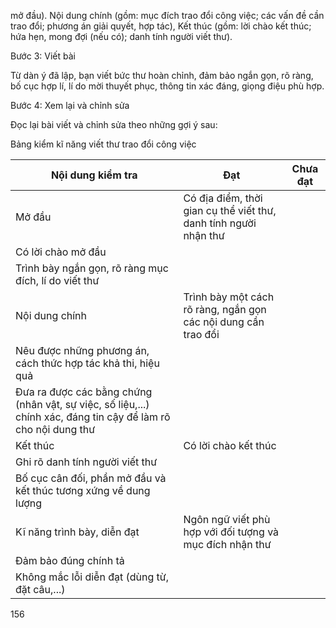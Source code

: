 mở đầu). Nội dung chính (gồm: mục đích trao đổi công việc; các vấn đề cần trao đổi; phương án giải quyết, hợp tác), Kết thúc (gồm: lời chào kết thúc; hứa hẹn, mong đợi (nếu có); danh tính người viết thư).

Bước 3: Viết bài

Từ dàn ý đã lập, bạn viết bức thư hoàn chỉnh, đảm bảo ngắn gọn, rõ ràng, bố cục hợp lí, lí do mời thuyết phục, thông tin xác đáng, giọng điệu phù hợp.

Bước 4: Xem lại và chỉnh sửa

Đọc lại bài viết và chỉnh sửa theo những gợi ý sau:

Bảng kiểm kĩ năng viết thư trao đổi công việc

Nội dung kiểm tra | Đạt | Chưa đạt
--- | --- | ---
Mở đầu | Có địa điểm, thời gian cụ thể viết thư, danh tính người nhận thư | 
 | Có lời chào mở đầu | 
 | Trình bày ngắn gọn, rõ ràng mục đích, lí do viết thư | 
Nội dung chính | Trình bày một cách rõ ràng, ngắn gọn các nội dung cần trao đổi | 
 | Nêu được những phương án, cách thức hợp tác khả thi, hiệu quả | 
 | Đưa ra được các bằng chứng (nhân vật, sự việc, số liệu,...) chính xác, đáng tin cậy để làm rõ cho nội dung thư | 
Kết thúc | Có lời chào kết thúc | 
 | Ghi rõ danh tính người viết thư | 
 | Bố cục cân đối, phần mở đầu và kết thúc tương xứng về dung lượng | 
Kĩ năng trình bày, diễn đạt | Ngôn ngữ viết phù hợp với đối tượng và mục đích nhận thư | 
 | Đảm bảo đúng chính tả | 
 | Không mắc lỗi diễn đạt (dùng từ, đặt câu,...) | 

156